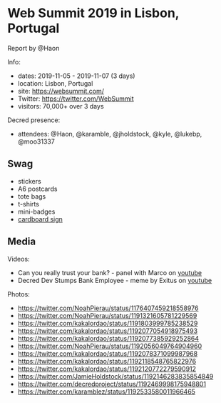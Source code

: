 # Web Summit 2019 in Lisbon, Portugal

Report by @Haon

Info:

* dates: 2019-11-05 - 2019-11-07 (3 days)
* location: Lisbon, Portugal
* site: https://websummit.com/
* Twitter: https://twitter.com/WebSummit
* visitors: 70,000+ over 3 days

Decred presence:

* attendees: @Haon, @karamble, @jholdstock, @kyle, @lukebp, @moo31337

## Swag

* stickers
* A6 postcards 
* tote bags
* t-shirts
* mini-badges
* [cardboard sign](https://twitter.com/kakalordao/status/1192481293453418504)

## Media

Videos:

* Can you really trust your bank? - panel with Marco on [youtube](https://www.youtube.com/watch?v=Q8f3j5DWyE8)
* Decred Dev Stumps Bank Employee - meme by Exitus on [youtube](https://www.youtube.com/watch?v=0Bq48X3cO_s)

Photos:

* https://twitter.com/NoahPierau/status/1176407459218558976
* https://twitter.com/NoahPierau/status/1191321605781229569
* https://twitter.com/kakalordao/status/1191803999785238529
* https://twitter.com/kakalordao/status/1192077054918975493
* https://twitter.com/kakalordao/status/1192077385929252864
* https://twitter.com/NoahPierau/status/1192056049764904960
* https://twitter.com/kakalordao/status/1192078371099987968
* https://twitter.com/kakalordao/status/1192118548765822976
* https://twitter.com/kakalordao/status/1192120772279590912
* https://twitter.com/JamieHoldstock/status/1192146283835854849
* https://twitter.com/decredproject/status/1192469998175948801
* https://twitter.com/karamblez/status/1192533580011966465

